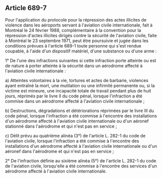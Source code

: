 Article 689-7
----
Pour l'application du protocole pour la répression des actes illicites de
violence dans les aéroports servant à l'aviation civile internationale, fait à
Montréal le 24 février 1988, complémentaire à la convention pour la répression
d'actes illicites dirigés contre la sécurité de l'aviation civile, faite à
Montréal le 23 septembre 1971, peut être poursuivie et jugée dans les conditions
prévues à l'article 689-1 toute personne qui s'est rendue coupable, à l'aide
d'un dispositif matériel, d'une substance ou d'une arme :

1° De l'une des infractions suivantes si cette infraction porte atteinte ou est
de nature à porter atteinte à la sécurité dans un aérodrome affecté à l'aviation
civile internationale :

a) Atteintes volontaires à la vie, tortures et actes de barbarie, violences
ayant entraîné la mort, une mutilation ou une infirmité permanente ou, si la
victime est mineure, une incapacité totale de travail pendant plus de huit
jours, réprimés par le livre II du code pénal, lorsque l'infraction a été
commise dans un aérodrome affecté à l'aviation civile internationale ;

b) Destructions, dégradations et détériorations réprimées par le livre III du
code pénal, lorsque l'infraction a été commise à l'encontre des installations
d'un aérodrome affecté à l'aviation civile internationale ou d'un aéronef
stationné dans l'aérodrome et qui n'est pas en service ;

c) Délit prévu au quatrième alinéa (3°) de l'article L. 282-1 du code de
l'aviation civile, lorsque l'infraction a été commise à l'encontre des
installations d'un aérodrome affecté à l'aviation civile internationale ou d'un
aéronef dans l'aérodrome et qui n'est pas en service ;

2° De l'infraction définie au sixième alinéa (5°) de l'article L. 282-1 du code
de l'aviation civile, lorsqu'elle a été commise à l'encontre des services d'un
aérodrome affecté à l'aviation civile internationale.
